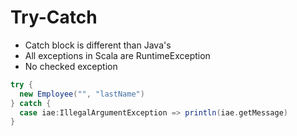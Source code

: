 # Try-Catch

- Catch block is different than Java's
- All exceptions in Scala are RuntimeException
- No checked exception


```scala
try {
  new Employee("", "lastName")  
} catch {
  case iae:IllegalArgumentException => println(iae.getMessage)  
}
```
